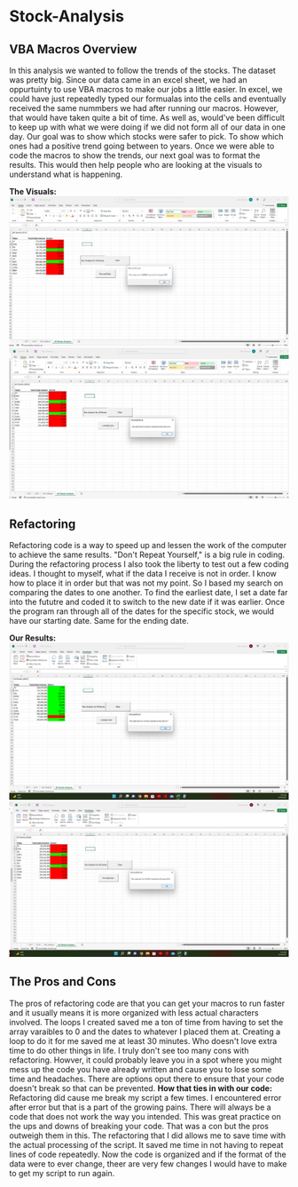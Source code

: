 # Stock-Analysis
## VBA Macros Overview
In this analysis we wanted to follow the trends of the stocks. The dataset was pretty big. Since our data came in an excel sheet, we had an oppurtuinty to use VBA macros to make our jobs a little easier. In excel, we could have just repeatedly typed our formualas into the cells and eventually received the same nummbers we had after running our macros. However, that would have taken quite a bit of time. As well as, would've been difficult to keep up with what we were doing if we did not form all of our data in one day. Our goal was to show which stocks were safer to pick. To show which ones had a positive trend going between to years. Once we were able to code the macros to show the trends, our next goal was to format the results. This would then help people who are looking at the visuals to understand what is happening.

**The Visuals:**
![The Visuals](https://github.com/Aceofhearts1/Stock-Analysis/blob/main/Resources/VBA_Challenge_Not_Refactored_2017.png)
![The Visuals](https://github.com/Aceofhearts1/Stock-Analysis/blob/main/Resources/VBA_Challenge_Not_refactored_2018.png)

## Refactoring
Refactoring code is a way to speed up and lessen the work of the computer to achieve the same results. "Don't Repeat Yourself," is a big rule in coding. During the refactoring process I also took the liberty to test out a few coding ideas. I thought to myself, what if the data I receive is not in order. I know how to place it in order but that was not my point. So I based my search on comparing the dates to one another. To find the earliest date, I set a date far into the fututre and coded it to switch to the new date if it was earlier. Once the program ran through all of the dates for the specific stock, we would have our starting date. Same for the ending date.

**Our Results:**
![The Results from 2017](https://github.com/Aceofhearts1/Stock-Analysis/blob/main/Resources/VBA_Challenge_2017.png)
![The Results from 2018](https://github.com/Aceofhearts1/Stock-Analysis/blob/main/Resources/VBA_Challenge_2018.png)

## The Pros and Cons
The pros of refactoring code are that you can get your macros to run faster and it usually means it is more organized with less actual characters involved. The loops I created saved me a ton of time from having to set the array varaibles to 0 and the dates to whatever I placed them at. Creating a loop to do it for me saved me at least 30 minutes. Who doesn't love extra time to do other things in life. I truly don't see too many cons with refactoring. Howver, it could probably leave you in a spot where you might mess up the code you have already written and cause you to lose some time and headaches. There are options oput there to ensure that your code doesn't break so that can be prevented.
**How that ties in with our code:**
Refactoring did cause me break my script a few times. I encountered error after error but that is a part of the growing pains. There will always be a code that does not work the way you intended. This was great practice on the ups and downs of breaking your code. That was a con but the pros outweigh them in this. The refactoring that I did allows me to save time with the actual processing of the script. It saved me time in not having to repeat lines of code repeatedly. Now the code is organized and if the format of the data were to ever change, theer are very few changes I would have to make to get my script to run again.
